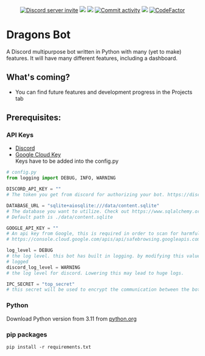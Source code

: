 <p align="center">
    <a href="https://discord.gg/naweGHs9C7"><img src="https://img.shields.io/discord/578446945425555464?logo=discord&logoColor=%235865F2&label=Discord" alt="Discord server invite" /></a>
    <a href="https://github.com/Dragons-Dev/Dragons-BotV2/graphs/contributors"><img src="https://img.shields.io/github/contributors/Dragons-Dev/Dragons-BotV2"></img></a>
    <a href="https://github.com/Dragons-Dev/Dragons-BotV2/releases"><img src="https://img.shields.io/github/v/release/Dragons-Dev/Dragons-BotV2"></img></a>
    <a href="https://github.com/Dragons-Dev/Dragons-BotV2/commits"><img src="https://img.shields.io/github/commits-since/Dragons-Dev/Dragons-BotV2/latest" alt="Commit activity" /></a>
    <a href="https://github.com/Dragons-Dev/Dragons-BotV2/actions"><img src="https://github.com/Dragons-Dev/Dragons-BotV2/actions/workflows/github-code-scanning/codeql/badge.svg"></img></a>
    <a href="https://www.codefactor.io/repository/github/dragons-dev/dragons-botv2"><img src="https://www.codefactor.io/repository/github/dragons-dev/dragons-botv2/badge" alt="CodeFactor" /></a>
</p>


# Dragons Bot
A Discord multipurpose bot written in Python with many (yet to make) features.
It will have many different features, including a dashboard.
## What's coming?
- You can find future features and development progress in the Projects tab
## Prerequisites:
### API Keys
- [Discord](https://discord.com/developers/applications)
- [Google Cloud Key](https://console.cloud.google.com/apis/api/safebrowsing.googleapis.com)\
Keys have to be added into the config.py
```py
# config.py
from logging import DEBUG, INFO, WARNING

DISCORD_API_KEY = ""
# The token you get from discord for authorizing your bot. https://discord.com/developers/applications

DATABASE_URL = "sqlite+aiosqlite:///data/content.sqlite"
# The database you want to utilize. Check out https://www.sqlalchemy.org/ for more information
# Default path is ./data/content.sqlite

GOOGLE_API_KEY = ""
# An api key from Google, this is required in order to scan for harmful urls
# https://console.cloud.google.com/apis/api/safebrowsing.googleapis.com

log_level = DEBUG
# the log level. this bot has built in logging. by modifying this value with one from the first import you change what's
# logged
discord_log_level = WARNING
# the log level for discord. Lowering this may lead to huge logs.

IPC_SECRET = "top_secret"
# this secret will be used to encrypt the communication between the bot and webinterface
```
### Python
Download Python version from 3.11 from [python.org](https://www.python.org/downloads/release/python-3117/)
### pip packages
``pip install -r requirements.txt``
